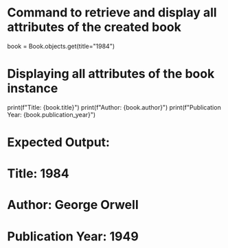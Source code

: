 # Command to retrieve and display all attributes of the created book
book = Book.objects.get(title="1984")

# Displaying all attributes of the book instance
print(f"Title: {book.title}")
print(f"Author: {book.author}")
print(f"Publication Year: {book.publication_year}")

# Expected Output:
# Title: 1984
# Author: George Orwell
# Publication Year: 1949
